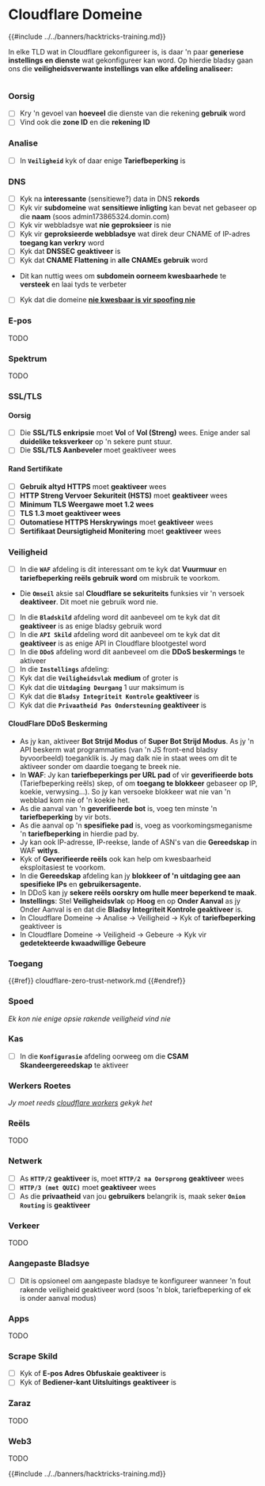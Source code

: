 # Cloudflare Domeine

{{#include ../../banners/hacktricks-training.md}}

In elke TLD wat in Cloudflare gekonfigureer is, is daar 'n paar **generiese instellings en dienste** wat gekonfigureer kan word. Op hierdie bladsy gaan ons die **veiligheidsverwante instellings van elke afdeling analiseer:**

<figure><img src="../../images/image (101).png" alt=""><figcaption></figcaption></figure>

### Oorsig

- [ ] Kry 'n gevoel van **hoeveel** die dienste van die rekening **gebruik** word
- [ ] Vind ook die **zone ID** en die **rekening ID**

### Analise

- [ ] In **`Veiligheid`** kyk of daar enige **Tariefbeperking** is

### DNS

- [ ] Kyk na **interessante** (sensitiewe?) data in DNS **rekords**
- [ ] Kyk vir **subdomeine** wat **sensitiewe inligting** kan bevat net gebaseer op die **naam** (soos admin173865324.domin.com)
- [ ] Kyk vir webbladsye wat **nie** **geproksieer** is nie
- [ ] Kyk vir **geproksieerde webbladsye** wat direk deur CNAME of IP-adres **toegang kan verkry** word
- [ ] Kyk dat **DNSSEC** **geaktiveer** is
- [ ] Kyk dat **CNAME Flattening** in **alle CNAMEs** **gebruik** word
- Dit kan nuttig wees om **subdomein oorneem kwesbaarhede** te **versteek** en laai tyds te verbeter
- [ ] Kyk dat die domeine [**nie kwesbaar is vir spoofing nie**](https://book.hacktricks.wiki/en/network-services-pentesting/pentesting-smtp/index.html#mail-spoofing)

### **E-pos**

TODO

### Spektrum

TODO

### SSL/TLS

#### **Oorsig**

- [ ] Die **SSL/TLS enkripsie** moet **Vol** of **Vol (Streng)** wees. Enige ander sal **duidelike teksverkeer** op 'n sekere punt stuur.
- [ ] Die **SSL/TLS Aanbeveler** moet geaktiveer wees

#### Rand Sertifikate

- [ ] **Gebruik altyd HTTPS** moet **geaktiveer** wees
- [ ] **HTTP Streng Vervoer Sekuriteit (HSTS)** moet **geaktiveer** wees
- [ ] **Minimum TLS Weergawe moet 1.2 wees**
- [ ] **TLS 1.3 moet geaktiveer wees**
- [ ] **Outomatiese HTTPS Herskrywings** moet **geaktiveer** wees
- [ ] **Sertifikaat Deursigtigheid Monitering** moet **geaktiveer** wees

### **Veiligheid**

- [ ] In die **`WAF`** afdeling is dit interessant om te kyk dat **Vuurmuur** en **tariefbeperking reëls gebruik word** om misbruik te voorkom.
- Die **`Omseil`** aksie sal **Cloudflare se sekuriteits** funksies vir 'n versoek **deaktiveer**. Dit moet nie gebruik word nie.
- [ ] In die **`Bladskild`** afdeling word dit aanbeveel om te kyk dat dit **geaktiveer** is as enige bladsy gebruik word
- [ ] In die **`API Skild`** afdeling word dit aanbeveel om te kyk dat dit **geaktiveer** is as enige API in Cloudflare blootgestel word
- [ ] In die **`DDoS`** afdeling word dit aanbeveel om die **DDoS beskermings** te aktiveer
- [ ] In die **`Instellings`** afdeling:
- [ ] Kyk dat die **`Veiligheidsvlak`** **medium** of groter is
- [ ] Kyk dat die **`Uitdaging Deurgang`** 1 uur maksimum is
- [ ] Kyk dat die **`Bladsy Integriteit Kontrole`** **geaktiveer** is
- [ ] Kyk dat die **`Privaatheid Pas Ondersteuning`** **geaktiveer** is

#### **CloudFlare DDoS Beskerming**

- As jy kan, aktiveer **Bot Strijd Modus** of **Super Bot Strijd Modus**. As jy 'n API beskerm wat programmaties (van 'n JS front-end bladsy byvoorbeeld) toeganklik is. Jy mag dalk nie in staat wees om dit te aktiveer sonder om daardie toegang te breek nie.
- In **WAF**: Jy kan **tariefbeperkings per URL pad** of vir **geverifieerde bots** (Tariefbeperking reëls) skep, of om **toegang te blokkeer** gebaseer op IP, koekie, verwysing...). So jy kan versoeke blokkeer wat nie van 'n webblad kom nie of 'n koekie het.
- As die aanval van 'n **geverifieerde bot** is, voeg ten minste 'n **tariefbeperking** by vir bots.
- As die aanval op 'n **spesifieke pad** is, voeg as voorkomingsmeganisme 'n **tariefbeperking** in hierdie pad by.
- Jy kan ook IP-adresse, IP-reekse, lande of ASN's van die **Gereedskap** in WAF **witlys**.
- Kyk of **Geverifieerde reëls** ook kan help om kwesbaarheid eksploitasiest te voorkom.
- In die **Gereedskap** afdeling kan jy **blokkeer of 'n uitdaging gee aan spesifieke IPs** en **gebruikersagente.**
- In DDoS kan jy **sekere reëls oorskry om hulle meer beperkend te maak**.
- **Instellings**: Stel **Veiligheidsvlak** op **Hoog** en op **Onder Aanval** as jy Onder Aanval is en dat die **Bladsy Integriteit Kontrole geaktiveer** is.
- In Cloudflare Domeine -> Analise -> Veiligheid -> Kyk of **tariefbeperking** geaktiveer is
- In Cloudflare Domeine -> Veiligheid -> Gebeure -> Kyk vir **gedetekteerde kwaadwillige Gebeure**

### Toegang

{{#ref}}
cloudflare-zero-trust-network.md
{{#endref}}

### Spoed

_Ek kon nie enige opsie rakende veiligheid vind nie_

### Kas

- [ ] In die **`Konfigurasie`** afdeling oorweeg om die **CSAM Skandeergereedskap** te aktiveer

### **Werkers Roetes**

_Jy moet reeds_ [_cloudflare workers_](#workers) _gekyk het_

### Reëls

TODO

### Netwerk

- [ ] As **`HTTP/2`** **geaktiveer** is, moet **`HTTP/2 na Oorsprong`** **geaktiveer** wees
- [ ] **`HTTP/3 (met QUIC)`** moet **geaktiveer** wees
- [ ] As die **privaatheid** van jou **gebruikers** belangrik is, maak seker **`Onion Routing`** is **geaktiveer**

### **Verkeer**

TODO

### Aangepaste Bladsye

- [ ] Dit is opsioneel om aangepaste bladsye te konfigureer wanneer 'n fout rakende veiligheid geaktiveer word (soos 'n blok, tariefbeperking of ek is onder aanval modus)

### Apps

TODO

### Scrape Skild

- [ ] Kyk of **E-pos Adres Obfuskaie** **geaktiveer** is
- [ ] Kyk of **Bediener-kant Uitsluitings** **geaktiveer** is

### **Zaraz**

TODO

### **Web3**

TODO

{{#include ../../banners/hacktricks-training.md}}
